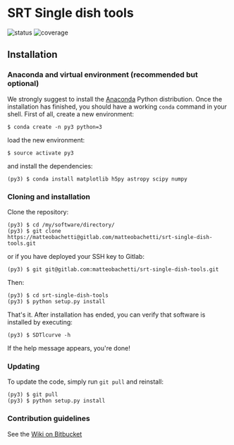 # SRT Single dish tools #
![status](https://gitlab.com/matteobachetti/srt-single-dish-tools/badges/master/build.svg)
![coverage](https://gitlab.com/matteobachetti/srt-single-dish-tools/badges/master/coverage.svg)

## Installation

### Anaconda and virtual environment (recommended but optional)

We strongly suggest to install the
[Anaconda](https://www.continuum.io/downloads) Python distribution.
Once the installation has finished, you should have a working `conda`
command in your shell. First of all, create a new environment:

    $ conda create -n py3 python=3

load the new environment:

    $ source activate py3

and install the dependencies:

    (py3) $ conda install matplotlib h5py astropy scipy numpy

### Cloning and installation

Clone the repository:

    (py3) $ cd /my/software/directory/
    (py3) $ git clone https://matteobachetti@gitlab.com/matteobachetti/srt-single-dish-tools.git

or if you have deployed your SSH key to Gitlab:

    (py3) $ git git@gitlab.com:matteobachetti/srt-single-dish-tools.git

Then:

    (py3) $ cd srt-single-dish-tools
    (py3) $ python setup.py install

That's it. After installation has ended, you can verify that software is
installed by executing:

    (py3) $ SDTlcurve -h

If the help message appears, you're done!

### Updating

To update the code, simply run `git pull` and reinstall:

    (py3) $ git pull
    (py3) $ python setup.py install

### Contribution guidelines ###

See the [Wiki on Bitbucket](https://bitbucket.org/mbachett/srt-single-dish-tools/wiki/Home)
